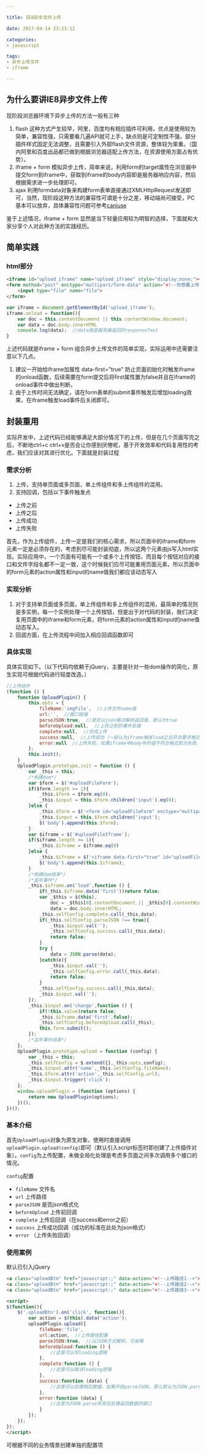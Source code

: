 ```yaml
---

title: IE8异步文件上传

date: 2017-04-14 23:23:12

categories: 
- javascript

tags: 
- 异步上传文件
- iframe

---
```


## 为什么要讲IE8异步文件上传

现阶段浏览器环境下异步上传的方法一般有三种

1. flash 这种方式产生较早，阿里，百度均有相应插件可利用，优点是使用较为简单，兼容性强，只需要看几遍API就可上手，缺点则是可定制性不强，部分插件样式固定无法调整，且需要引入外部flash文件资源，整体较为笨重。（国内阿里和百度出品都已做到根据浏览器适配上传方法，在资源使用方面占有优势）。
2. iframe + form 模拟异步上传，简单来说，利用form的target属性在浏览器中提交form到iframe中，获取到iframe的body内容即是服务器响应内容，然后根据需求进一步处理即可。
3. ajax 利用formdata对象来构建form表单直接通过XMLHttpRequest发送即可，当然，现阶段这种方法的兼容性可谓是十分之差，移动端尚可接受，PC基本可以放弃，具体兼容性问题可参考[caniuse](http://caniuse.com/#search=formdata)

鉴于上述情况，iframe + form 显然是当下轻量应用较为明智的选择，下面就和大家分享个人对此种方法的实践经历。

<!-- more -->

## 简单实践

### html部分

```html
<iframe id="upload_iframe" name="upload_iframe" style="display:none;"></iframe>
<form method="post" enctype="multipart/form-data" action="<!--你想要上传的地址-->" target="upload_iframe">
    <input type="file" name="file">
</form>
```

```javascript
var iframe = document.getElementById('upload_iframe');
iframe.onload = function(){
	var doc = this.contentDocument || this.contentWindow.document;
	var data = doc.body.innerHTML
	console.log(data);  //data就是服务器返回的responseText
}
```

上述代码就是iframe + form 组合异步上传文件的简单实现，实际运用中还需要注意以下几点。
1. 建议一开始给iframe加属性 data-first="true" 防止页面初始化时触发iframe的onload函数，后续需要在form提交后将first属性置为false并且在iframe的onload事件中做出判断。
2. 由于上传时间无法确定，请在form表单的submit事件触发后增加loading效果，在iframe触发load事件后关闭即可。

## 封装重用

实际开发中，上述代码已经能够满足大部分情况下的上传，但是在几个页面写完之后，不断地ctrl+c ctrl+v是否会让你感到厌倦呢，基于开发效率和代码复用性的考虑，我们应该对其进行优化。下面就是封装过程

### 需求分析

1. 上传，支持单页面或多页面，单上传组件和多上传组件的混用。
2. 支持回调，包括以下事件触发点
* 上传之前
* 上传之后
* 上传成功
* 上传失败

首先，作为上传组件，上传一定是我们的核心需求，所以页面中的iframe和form元素一定是必须存在的，考虑到尽可能封装彻底，所以这两个元素由js写入html实现。实际应用中，一个页面有可能有一个或多个上传按钮，而且每个按钮对应的接口和文件字段名都不一定一致，这个时候我们应尽可能重用页面元素，所以页面中的form元素的action属性和input的name值我们都应该动态写入

### 实现分析

1. 对于支持单页面或多页面，单上传组件和多上传组件的混用，最简单的情况则是多实例，每一个实例处理一个上传按钮，但是出于对代码的封装，我们决定复用页面中的iframe和form元素，将form元素的action属性和input的name值动态写入。
2. 回调方面，在上传流程中间加入相应回调函数即可

### 具体实现

具体实现如下。（以下代码均依赖于jQuery，主要是针对一些dom操作的简化，原生实现可根据代码进行轻度改造。）

```javascript
//上传组件
(function () {
	function UploadPlugin() {
		this.opts = {
			fileName:'imgFile',  //上传文件name值
			url:'',  //接口链接
			parseJSON:true,  //是否以json格式解析返回值，默认为true
			beforeUpload:null,  //上传之前的事件处理
			complete:null,  //完成上传
			success:null,  //上传成功（一般认为iframe触发load之后符合要求格式即为成功上传）
			error:null  //上传失败，如果iframe中body中的值不符合格式即为失败，parseJSON参数为false时不会触发此函数）
		};
		this.init();
	}
	UploadPlugin.prototype.init = function () {
		var _this = this;
		/*构建dom*/
		var $form = $('#uploadFileForm');
		if($form.length >= 1){
			_this.$form = $form.eq(0);
			_this.$input = this.$form.children('input').eq(0);
		}else {
			_this.$form = $('<form id="uploadFileForm" enctype="multipart/form-data" method="post" target="uploadFileIframe" style="display: none;"><input type="file" /></form>');
			_this.$input = this.$form.children('input');
			$('body').append(this.$form);
		}
		var $iframe = $('#uploadFileIframe');
		if($iframe.length >= 1){
			_this.$iframe = $iframe.eq(0)
		}else {
			_this.$iframe = $('<iframe data-first="true" id="uploadFileIframe" name="uploadFileIframe" style="display: none;"></iframe>');
			$('body').append(this.$iframe);
		}
		/*构建dom结束*/
		/*监听事件*/
		_this.$iframe.on('load',function () {
			if(_this.$iframe.data('first'))return false;
			var _$this = $(this),
				doc = _$this[0].contentDocument || _$this[0].contentWindow.document,
				data = doc.body.innerHTML;
			_this.selfConfig.complete.call(_this,data);
			if(_this.selfConfig.parseJSON !== true){
				_this.$input.val('');
				_this.selfConfig.success.call(_this,data);
				return false;
			}
			try {
				data = JSON.parse(data);
			}catch(e){
				_this.$input.val('');
				_this.selfConfig.error.call(_this,data);
				return false;
			}
			_this.selfConfig.success.call(_this,data);
			_this.$input.val('');
		});
		_this.$input.on('change',function () {
			if(!this.value)return false;
			_this.$iframe.data('first',false);
			_this.selfConfig.beforeUpload.call(_this);
			this.form.submit();
		});
		/*监听事件结束*/
	};
	UploadPlugin.prototype.upload = function (config) {
		var _this = this;
		_this.selfConfig = $.extend({},_this.opts,config);
		_this.$input.attr('name',_this.selfConfig.fileName);
		_this.$form.attr('action',_this.selfConfig.url);
		_this.$input.trigger('click');
	};
	window.uploadPlugin = (function (options) {
		return new UploadPlugin(options);
	})();
})();
```

### 基本介绍

首先`UploadPlugin`对象为原生对象，使用时直接调用`uploadPlugin.upload(config)`即可（默认引入script标签时即创建了上传插件对象）。`config`为上传配置，未做全局化处理是考虑多页面之间多次调用多个接口的情况。

`config`配置
* `fileName` 文件名
* `url`  上传路径
* `parseJSON`  是否json格式化
* `beforeUpload`  上传前回调
* `complete`  上传后回调（在success和error之前）
* `success`  上传成功回调（成功的标准在此处为json格式）
* `error`  （上传失败回调）

### 使用案例

默认已引入jQuery

```html
<a class="uploadBtn" href="javascript:;" data-action="<!--上传路径1-->">点击上传</a>
<a class="uploadBtn" href="javascript:;" data-action="<!--上传路径2-->">点击上传</a>
<a class="uploadBtn" href="javascript:;" data-action="<!--上传路径3-->">点击上传</a>

<script>
$(function(){
	$('.uploadBtn').on('click', function(){
		var action = $(this).data('action');
		uploadPlugin.upload({
			fileName:'file',
			url:action,  //上传路径配置
			parseJSON:true,  //以JSON方式解析，可省略
			beforeUpload:function () {
				//这里可以写loading逻辑
			},
			complete:function () {
				//这里可以取消loading逻辑
			},
			success:function (data) {
				//这里可以处理相应数据，如果开启parseJSON，那么默认为JSON.parse()后的数据
			},
			error:function (data) {
				//这里为JSON.parse失败后处理返回数据的接口
			}
		});
	});
});
</script>
```

可根据不同的业务情景创建单独的配置项





	

